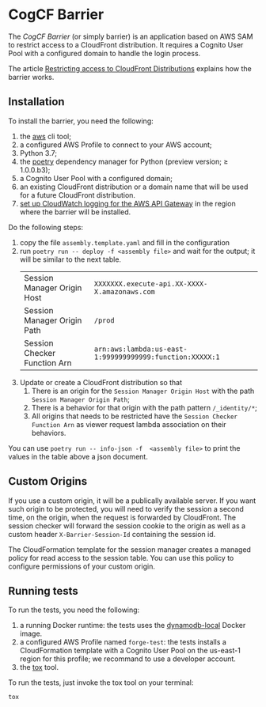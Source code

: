 # CogCF Barrier

The _CogCF Barrier_ (or simply barrier) is an application based on AWS SAM to restrict access to a CloudFront
distribution. It requires a Cognito User Pool with a configured domain to handle the login process.

The article [Restricting access to CloudFront Distributions](https://codesmith.ch/blog/2019-11-05-cogcf-barrier/) 
explains how the barrier works.

## Installation

To install the barrier, you need the following:

1. the [aws](https://aws.amazon.com/cli/) cli tool;
2. a configured AWS Profile to connect to your AWS account;
3. Python 3.7;
4. the [poetry](https://poetry.eustace.io) dependency manager for Python (preview version; ≥ 1.0.0.b3);
5. a Cognito User Pool with a configured domain;
6. an existing CloudFront distribution or a domain name that will be used for a future CloudFront distribution.
7. [set up CloudWatch logging for the AWS API Gateway](https://docs.aws.amazon.com/apigateway/latest/developerguide/set-up-logging.html)
in the region where the barrier will be installed.

Do the following steps:

<ol>
<li>copy the file <code>assembly.template.yaml</code> and fill in the configuration</li>
<li>run <code>poetry run -- deploy -f &lt;assembly file&gt;</code> and wait for the output; it will be similar to the next table.

<table class="sql-table">
<tbody>
<tr>
<td>Session Manager Origin Host</td>
<td><code>XXXXXXX.execute-api.XX-XXXX-X.amazonaws.com</code></td>
</tr>

<tr>
<td>Session Manager Origin Path</td>
<td><code>/prod</code></td>
</tr>

<tr>
<td>Session Checker Function Arn</td>
<td><code>arn:aws:lambda:us-east-1:999999999999:function:XXXXX:1</code></td>
</tr>
</tbody>
</table>

</li>
<li>Update or create a CloudFront distribution so that

1. There is an origin for the `Session Manager Origin Host` with the path `Session Manager Origin Path`;
2. There is a behavior for that origin with the path pattern `/_identity/*`;
3. All origins that needs to be restricted have the `Session Checker Function Arn` as viewer request lambda
association on their behaviors.

</li>

</ol>

You can use `poetry run -- info-json -f  <assembly file>` to print the values in the table above a json document.

## Custom Origins

If you use a custom origin, it will be a publically available server. If you want such origin to be protected, you will
need to verify the session a second time, on the origin, when the request is forwarded by CloudFront. The session checker
will forward the session cookie to the origin as well as a custom header `X-Barrier-Session-Id` containing the session id.

The CloudFormation template for the session manager creates a managed policy for read access to the session table. You
can use this policy to configure permissions of your custom origin.

## Running tests

To run the tests, you need the following:

1. a running Docker runtime: the tests uses the [dynamodb-local](https://hub.docker.com/r/amazon/dynamodb-local/) Docker image.
2. a configured AWS Profile named `forge-test`: the tests installs a CloudFormation template with a Cognito User Pool on
   the us-east-1 region for this profile; we recommand to use a developer account.
3. the [tox](https://tox.readthedocs.io/en/latest/) tool.

To run the tests, just invoke the tox tool on your terminal:

```
tox
```
